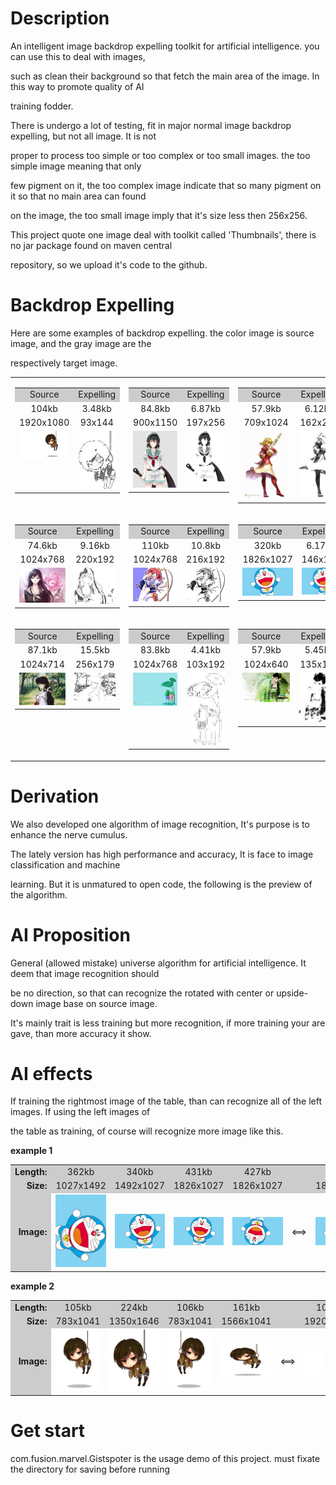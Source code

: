 # Description

An intelligent image backdrop expelling toolkit for artificial intelligence. you can use this to deal with images, 

such as clean their background so that fetch the main area of the image. In this way to promote quality of AI 

training fodder.

There is undergo a lot of testing, fit in major normal image backdrop expelling, but not all image. It is not

proper to process too simple or too complex or too small images. the too simple image meaning that only 

few pigment on it, the too complex image indicate that so many pigment on it so that no main area can found 

on the image, the too small image imply that it's size less then 256x256.

This project quote one image deal with toolkit called 'Thumbnails', there is no jar package found on maven central 

repository, so we upload it's code to the github.


# Backdrop Expelling

Here are some examples of backdrop expelling. the color image is source image, and the gray image are the 

respectively target image.

<table>

<tr style="vertical-align: top;">

<td>
<table style="text-align:center;">
<tr style="background-color: #ccc;"><td>Source</td><td>Expelling</td></tr>
<tr><td>104kb</td><td>3.48kb</td></tr>
<tr><td>1920x1080</td><td>93x144</td></tr>
<tr>
<td style="vertical-align: top;">
<img src="https://raw.githubusercontent.com/Jazping/images/4de0261aef634e73b67bb4488f6efb611e76bd4d/20210526/01.jpg" width="120px"/></td>
<td style="vertical-align: top;">
<img src="https://raw.githubusercontent.com/Jazping/images/4de0261aef634e73b67bb4488f6efb611e76bd4d/20210526/01-1.jpg" width="120px"/></td>
</tr>
</table>
</td>

<td>
<table style="text-align:center;">
<tr style="background-color: #ccc;"><td>Source</td><td>Expelling</td></tr>
<tr><td>84.8kb</td><td>6.87kb</td></tr>
<tr><td>900x1150</td><td>197x256</td></tr>
<tr>
<td style="vertical-align: top;">
<img src="https://raw.githubusercontent.com/Jazping/images/4de0261aef634e73b67bb4488f6efb611e76bd4d/20210526/02.jpg" width="120px"/></td>
<td style="vertical-align: top;">
<img src="https://raw.githubusercontent.com/Jazping/images/4de0261aef634e73b67bb4488f6efb611e76bd4d/20210526/02-1.jpg" width="120px"/></td>
</tr>
</table>
</td>


<td>
<table style="text-align:center;">
<tr style="background-color: #ccc;"><td>Source</td><td>Expelling</td></tr>
<tr><td>57.9kb</td><td>6.12kb</td></tr>
<tr><td>709x1024</td><td>162x256</td></tr>
<tr>
<td style="vertical-align: top;">
<img src="https://raw.githubusercontent.com/Jazping/images/4de0261aef634e73b67bb4488f6efb611e76bd4d/20210526/03.jpg" width="120px"/></td>
<td style="vertical-align: top;">
<img src="https://raw.githubusercontent.com/Jazping/images/4de0261aef634e73b67bb4488f6efb611e76bd4d/20210526/03-1.jpg" width="120px"/></td>
</tr>
</table>
</td>

</tr>

<tr style="vertical-align: top;">

<td>
<table style="text-align:center;">
<tr style="background-color: #ccc;"><td>Source</td><td>Expelling</td></tr>
<tr><td>74.6kb</td><td>9.16kb</td></tr>
<tr><td>1024x768</td><td>220x192</td></tr>
<tr>
<td style="vertical-align: top;">
<img src="https://raw.githubusercontent.com/Jazping/images/4de0261aef634e73b67bb4488f6efb611e76bd4d/20210526/07.jpg" width="120px"/></td>
<td style="vertical-align: top;">
<img src="https://raw.githubusercontent.com/Jazping/images/4de0261aef634e73b67bb4488f6efb611e76bd4d/20210526/07-1.jpg" width="120px"/></td>
</tr>
</table>
</td>

<td>
<table style="text-align:center;">
<tr style="background-color: #ccc;"><td>Source</td><td>Expelling</td></tr>
<tr><td>110kb</td><td>10.8kb</td></tr>
<tr><td>1024x768</td><td>216x192</td></tr>
<tr>
<td style="vertical-align: top;">
<img src="https://raw.githubusercontent.com/Jazping/images/4de0261aef634e73b67bb4488f6efb611e76bd4d/20210526/08.jpg" width="120px"/></td>
<td style="vertical-align: top;">
<img src="https://raw.githubusercontent.com/Jazping/images/4de0261aef634e73b67bb4488f6efb611e76bd4d/20210526/08-1.jpg" width="120px"/></td>
</tr>
</table>
</td>


<td>
<table style="text-align:center;">
<tr style="background-color: #ccc;"><td>Source</td><td>Expelling</td></tr>
<tr><td>320kb</td><td>6.17kb</td></tr>
<tr><td>1826x1027</td><td>146x144</td></tr>
<tr>
<td style="vertical-align: top;">
<img src="https://raw.githubusercontent.com/Jazping/images/4de0261aef634e73b67bb4488f6efb611e76bd4d/20210526/09.jpg" width="120px"/></td>
<td style="vertical-align: top;">
<img src="https://raw.githubusercontent.com/Jazping/images/4de0261aef634e73b67bb4488f6efb611e76bd4d/20210526/09-1.jpg" width="120px"/></td>
</tr>
</table>
</td>

</tr>

<tr style="vertical-align: top;">

<td>
<table style="text-align:center;">
<tr style="background-color: #ccc;"><td>Source</td><td>Expelling</td></tr>
<tr><td>87.1kb</td><td>15.5kb</td></tr>
<tr><td>1024x714</td><td>256x179</td></tr>
<tr>
<td style="vertical-align: top;">
<img src="https://raw.githubusercontent.com/Jazping/images/4de0261aef634e73b67bb4488f6efb611e76bd4d/20210526/04.jpg" width="120px"/></td>
<td style="vertical-align: top;">
<img src="https://raw.githubusercontent.com/Jazping/images/4de0261aef634e73b67bb4488f6efb611e76bd4d/20210526/04-1.jpg" width="120px"/></td>
</tr>
</table>
</td>

<td>
<table style="text-align:center;">
<tr style="background-color: #ccc;"><td>Source</td><td>Expelling</td></tr>
<tr><td>83.8kb</td><td>4.41kb</td></tr>
<tr><td>1024x768</td><td>103x192</td></tr>
<tr>
<td style="vertical-align: top;">
<img src="https://raw.githubusercontent.com/Jazping/images/4de0261aef634e73b67bb4488f6efb611e76bd4d/20210526/05.jpg" width="120px"/></td>
<td style="vertical-align: top;">
<img src="https://raw.githubusercontent.com/Jazping/images/4de0261aef634e73b67bb4488f6efb611e76bd4d/20210526/05-1.jpg" width="120px"/></td>
</tr>
</table>
</td>


<td>
<table style="text-align:center;">
<tr style="background-color: #ccc;"><td>Source</td><td>Expelling</td></tr>
<tr><td>57.9kb</td><td>5.45kb</td></tr>
<tr><td>1024x640</td><td>135x160</td></tr>
<tr>
<td style="vertical-align: top;">
  <img src="https://raw.githubusercontent.com/Jazping/images/4de0261aef634e73b67bb4488f6efb611e76bd4d/20210526/06.jpg" width="120px"/></td>
<td style="vertical-align: top;">
  <img src="https://raw.githubusercontent.com/Jazping/images/4de0261aef634e73b67bb4488f6efb611e76bd4d/20210526/06-1.jpg" width="120px"/></td>
</tr>
</table>
</td>

</tr>

</table>

# Derivation

We also developed one algorithm of image recognition, It's purpose is to enhance the nerve cumulus.

The lately version has high performance and accuracy, It is face to image classification and machine 

learning. But it is unmatured to open code, the following is the preview of the algorithm. 


# AI Proposition

General (allowed mistake) universe algorithm for artificial intelligence. It deem that image recognition should

be no direction, so that can recognize the rotated with center or upside-down image base on source image.

It's mainly trait is less training but more recognition, if more training your are gave, than more accuracy it show. 

# AI effects

If training the rightmost image of the table, than can recognize all of the left images. If using the left images of 

the table as training, of course will recognize more image like this.

<p><b>example 1</b></p>

<table style="text-align:center;">
<tr style="background-color: #ccc;">
<td style="text-align:right;"><b>Length: </b></td><td>362kb</td><td>340kb</td><td>431kb</td><td>427kb</td><td></td><td>320kb</td>
</tr>
<tr style="background-color: #ccc;">
<td style="text-align:right;"><b>Size: </b></td><td>1027x1492</td><td>1492x1027</td><td>1826x1027</td><td>1826x1027</td><td></td><td>1826x1027</td>
</tr>
<tr>
<td style="text-align:right;background-color: #ccc;"><b>Image: </b></td>
<td><img src="https://raw.githubusercontent.com/Jazping/images/9bfdd7db59f8b8df3d79356cb07eace4003501b3/20210526/09-6.jpg" width="128px"/></td>
<td><img src="https://raw.githubusercontent.com/Jazping/images/9bfdd7db59f8b8df3d79356cb07eace4003501b3/20210526/09-1.jpg" width="128px"/></td>
<td><img src="https://raw.githubusercontent.com/Jazping/images/9bfdd7db59f8b8df3d79356cb07eace4003501b3/20210526/09-2.jpg" width="128px"/></td>
<td><img src="https://raw.githubusercontent.com/Jazping/images/9bfdd7db59f8b8df3d79356cb07eace4003501b3/20210526/09-3.jpg" width="128px"/></td>
<td><span>&lt;==&gt;</span></td>
<td><img src="https://raw.githubusercontent.com/Jazping/images/4de0261aef634e73b67bb4488f6efb611e76bd4d/20210526/09.jpg" width="128px"/></td>
</tr>
</table>

<p><b>example 2</b></p>

<table style="text-align:center;">
<tr style="background-color: #ccc;">
<td style="text-align:right;"><b>Length: </b></td><td>105kb</td><td>224kb</td><td>106kb</td><td>161kb</td><td></td><td>104kb</td>
</tr>
<tr style="background-color: #ccc;">
<td style="text-align:right;"><b>Size: </b></td><td>783x1041</td><td>1350x1646</td><td>783x1041</td><td>1566x1041</td><td></td><td>1920&1080</td>
</tr>
<tr>
<td style="text-align:right;background-color: #ccc;"><b>Image: </b></td>
<td><img src="https://raw.githubusercontent.com/Jazping/images/9bfdd7db59f8b8df3d79356cb07eace4003501b3/20210526/01-3.jpg" width="128px"/></td>
<td><img src="https://raw.githubusercontent.com/Jazping/images/9bfdd7db59f8b8df3d79356cb07eace4003501b3/20210526/01-7.jpg" width="128px"/></td>
<td><img src="https://raw.githubusercontent.com/Jazping/images/9bfdd7db59f8b8df3d79356cb07eace4003501b3/20210526/01-5.jpg" width="128px"/></td>
<td><img src="https://raw.githubusercontent.com/Jazping/images/9bfdd7db59f8b8df3d79356cb07eace4003501b3/20210526/01-8.jpg" width="128px"/></td>
<td><span>&lt;==&gt;</span></td>
<td><img src="https://raw.githubusercontent.com/Jazping/images/4de0261aef634e73b67bb4488f6efb611e76bd4d/20210526/01.jpg" alt="image not found" width="128px"/></td>
</tr>
</table>

# Get start

com.fusion.marvel.Gistspoter is the usage demo of this project. must fixate the directory for saving before running
